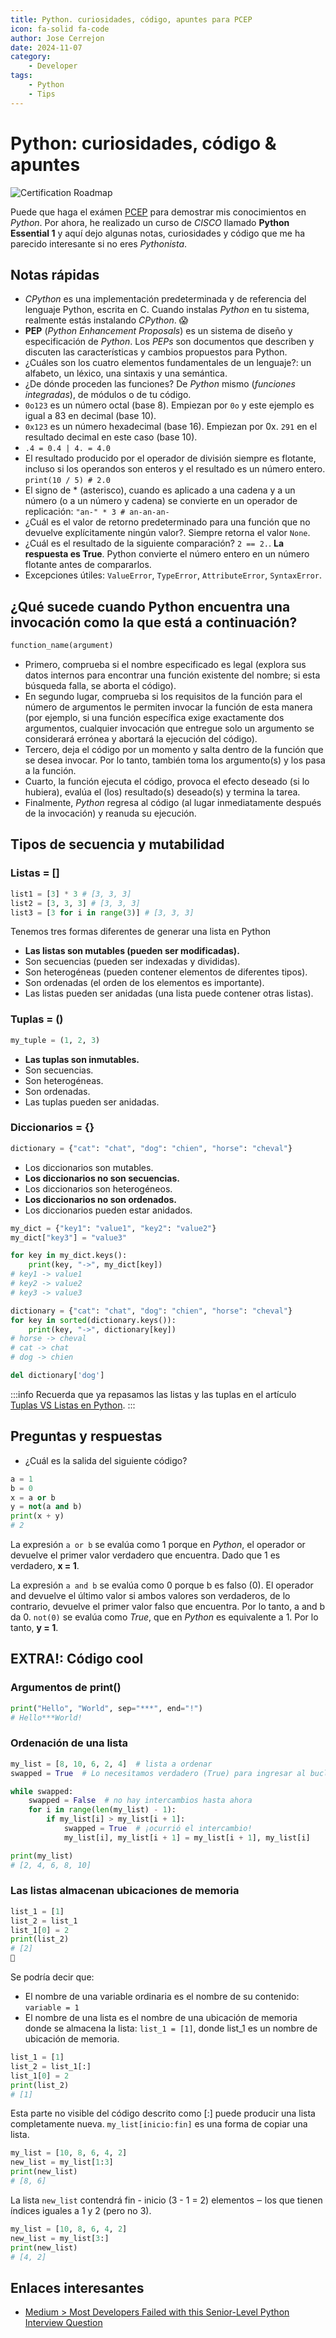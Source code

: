 ```yaml
---
title: Python. curiosidades, código, apuntes para PCEP
icon: fa-solid fa-code
author: Jose Cerrejon
date: 2024-11-07
category:
    - Developer
tags:
    - Python
    - Tips
---
```


# Python: curiosidades, código & apuntes

![Certification Roadmap](/images/2024/11/pcep.png "Certification Roadmap")

Puede que haga el exámen [PCEP](https://pythoninstitute.org/pcep) para demostrar mis conocimientos en _Python_. Por ahora, he realizado un curso de _CISCO_ llamado **Python Essential 1** y aquí dejo algunas notas, curiosidades y código que me ha parecido interesante si no eres _Pythonista_.

## Notas rápidas

-   _CPython_ es una implementación predeterminada y de referencia del lenguaje Python, escrita en C. Cuando instalas _Python_ en tu sistema, realmente estás instalando _CPython_. 😱
-   **PEP** (_Python Enhancement Proposals_) es un sistema de diseño y especificación de _Python_. Los _PEPs_ son documentos que describen y discuten las características y cambios propuestos para Python.
-   ¿Cuáles son los cuatro elementos fundamentales de un lenguaje?: un alfabeto, un léxico, una sintaxis y una semántica.
-   ¿De dónde proceden las funciones? De _Python_ mismo (_funciones integradas_), de módulos o de tu código.
-   `0o123` es un número octal (base 8). Empiezan por `0o` y este ejemplo es igual a 83 en decimal (base 10).
-   `0x123` es un número hexadecimal (base 16). Empiezan por 0x. `291` en el resultado decimal en este caso (base 10).
-   `.4 = 0.4 | 4. = 4.0`
-   El resultado producido por el operador de división siempre es flotante, incluso si los operandos son enteros y el resultado es un número entero. `print(10 / 5) # 2.0`
-   El signo de \* (asterisco), cuando es aplicado a una cadena y a un número (o a un número y cadena) se convierte en un operador de replicación: `"an-" * 3 # an-an-an-`
-   ¿Cuál es el valor de retorno predeterminado para una función que no devuelve explícitamente ningún valor?. Siempre retorna el valor `None`.
-   ¿Cuál es el resultado de la siguiente comparación? `2 == 2.`. **La respuesta es True**. Python convierte el número entero en un número flotante antes de compararlos.
-   Excepciones útiles: `ValueError`, `TypeError`, `AttributeError`, `SyntaxError`.

## ¿Qué sucede cuando Python encuentra una invocación como la que está a continuación?

```python
function_name(argument)
```

-   Primero, comprueba si el nombre especificado es legal (explora sus datos internos para encontrar una función existente del nombre; si esta búsqueda falla, se aborta el código).
-   En segundo lugar, comprueba si los requisitos de la función para el número de argumentos le permiten invocar la función de esta manera (por ejemplo, si una función específica exige exactamente dos argumentos, cualquier invocación que entregue solo un argumento se considerará errónea y abortará la ejecución del código).
-   Tercero, deja el código por un momento y salta dentro de la función que se desea invocar. Por lo tanto, también toma los argumento(s) y los pasa a la función.
-   Cuarto, la función ejecuta el código, provoca el efecto deseado (si lo hubiera), evalúa el (los) resultado(s) deseado(s) y termina la tarea.
-   Finalmente, _Python_ regresa al código (al lugar inmediatamente después de la invocación) y reanuda su ejecución.

## Tipos de secuencia y mutabilidad

### Listas = []

```python
list1 = [3] * 3 # [3, 3, 3]
list2 = [3, 3, 3] # [3, 3, 3]
list3 = [3 for i in range(3)] # [3, 3, 3]
```

Tenemos tres formas diferentes de generar una lista en Python

-   **Las listas son mutables (pueden ser modificadas).**
-   Son secuencias (pueden ser indexadas y divididas).
-   Son heterogéneas (pueden contener elementos de diferentes tipos).
-   Son ordenadas (el orden de los elementos es importante).
-   Las listas pueden ser anidadas (una lista puede contener otras listas).

### Tuplas = ()

```python
my_tuple = (1, 2, 3)
```

-   **Las tuplas son inmutables.**
-   Son secuencias.
-   Son heterogéneas.
-   Son ordenadas.
-   Las tuplas pueden ser anidadas.

### Diccionarios = {}

```python
dictionary = {"cat": "chat", "dog": "chien", "horse": "cheval"}
```

-   Los diccionarios son mutables.
-   **Los diccionarios no son secuencias.**
-   Los diccionarios son heterogéneos.
-   **Los diccionarios no son ordenados.**
-   Los diccionarios pueden estar anidados.

```python
my_dict = {"key1": "value1", "key2": "value2"}
my_dict["key3"] = "value3"

for key in my_dict.keys():
    print(key, "->", my_dict[key])
# key1 -> value1
# key2 -> value2
# key3 -> value3

dictionary = {"cat": "chat", "dog": "chien", "horse": "cheval"}
for key in sorted(dictionary.keys()):
    print(key, "->", dictionary[key])
# horse -> cheval
# cat -> chat
# dog -> chien

del dictionary['dog']
```

:::info
Recuerda que ya repasamos las listas y las tuplas en el artículo [Tuplas VS Listas en Python](https://misapuntesde.com/es/2024/03/tuples_vs_lists_on_python.html).
:::

## Preguntas y respuestas

-   ¿Cuál es la salida del siguiente código?

```python
a = 1
b = 0
x = a or b
y = not(a and b)
print(x + y)
# 2
```

La expresión `a or b` se evalúa como 1 porque en _Python_, el operador or devuelve el primer valor verdadero que encuentra. Dado que 1 es verdadero, **x = 1**.

La expresión `a and b` se evalúa como 0 porque b es falso (0). El operador and devuelve el último valor si ambos valores son verdaderos, de lo contrario, devuelve el primer valor falso que encuentra. Por lo tanto, a and b da 0. `not(0)` se evalúa como _True_, que en _Python_ es equivalente a 1. Por lo tanto, **y = 1**.

## EXTRA!: Código cool

### Argumentos de print()

```python
print("Hello", "World", sep="***", end="!")
# Hello***World!
```

### Ordenación de una lista

```python
my_list = [8, 10, 6, 2, 4]  # lista a ordenar
swapped = True  # Lo necesitamos verdadero (True) para ingresar al bucle while.

while swapped:
    swapped = False  # no hay intercambios hasta ahora
    for i in range(len(my_list) - 1):
        if my_list[i] > my_list[i + 1]:
            swapped = True  # ¡ocurrió el intercambio!
            my_list[i], my_list[i + 1] = my_list[i + 1], my_list[i]

print(my_list)
# [2, 4, 6, 8, 10]
```

### Las listas almacenan ubicaciones de memoria

```python
list_1 = [1]
list_2 = list_1
list_1[0] = 2
print(list_2)
# [2]
🤔
```

Se podría decir que:

-   El nombre de una variable ordinaria es el nombre de su contenido: `variable = 1`
-   El nombre de una lista es el nombre de una ubicación de memoria donde se almacena la lista: `list_1 = [1]`, donde list_1 es un nombre de ubicación de memoria.

```python
list_1 = [1]
list_2 = list_1[:]
list_1[0] = 2
print(list_2)
# [1]
```

Esta parte no visible del código descrito como [:] puede producir una lista completamente nueva. `my_list[inicio:fin]` es una forma de copiar una lista.

```python
my_list = [10, 8, 6, 4, 2]
new_list = my_list[1:3]
print(new_list)
# [8, 6]
```

La lista `new_list` contendrá fin - inicio (3 - 1 = 2) elementos ‒ los que tienen índices iguales a 1 y 2 (pero no 3).

```python
my_list = [10, 8, 6, 4, 2]
new_list = my_list[3:]
print(new_list)
# [4, 2]
```

## Enlaces interesantes

-   [Medium > Most Developers Failed with this Senior-Level Python Interview Question](https://programming.earthonline.us/interviewer-what-is-the-difference-between-0-3-and-0-0-0-in-python-f642a0c93a11)

